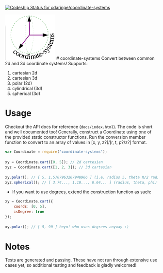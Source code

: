 [ ![Codeship Status for cdaringe/coordinate-systems](https://codeship.com/projects/17a94530-8285-0132-f7da-56a1ab730b01/status?branch=master)](https://codeship.com/projects/57887)

<img src="https://raw.githubusercontent.com/cdaringe/coordinate-systems/master/img/logo.png" height="150" width="165" >
# coordinate-systems
Convert between common 2d and 3d coordinate systems!  Supports:

1. cartesian 2d
1. cartesian 3d
1. polar (2d)
1. cylindrical (3d)
1. spherical (3d)

# Usage
Checkout the API docs for reference (`docs/index.html`).  The code is short and well documented too!
Generally, construct a Coordinate using one of the provided static constructor functions.
Run the conversion member function to convert to an array of values in [x, y, z?]/[r, t, p?/z?] format.

```js
var Coordinate = require('coordinate-systems');

xy = Coordinate.cart([0, 5]); // 2d cartesian
xyz = Coordinate.cart([1, 2, 3]); // 3d cartesian

xy.polar(); // [ 5, 1.5707963267948966 ] (i.e. radius 5, theta π/2 radians)
xyz.spherical(); // [ 3.74..., 1.10..., 0.64... ] (radius, theta, phi)
```

* If you want to use degrees, extend the construction function as such:
```js
xy = Coordinate.cart({
    coords: [0, 5],
    isDegree: true
});

xy.polar(); // [ 5, 90 ] heyo! who uses degrees anyway :)
```

# Notes
Tests are generated and passing.  These have not run through extensive use cases yet,
so additional testing and feedback is gladly welcomed!
